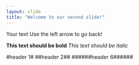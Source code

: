```yaml
---
layout: slide
title: "Welcome to our second slide!"
---
```

Your text
Use the left arrow to go back!

**This text should be bold**
*This text should be italic* 

#header 1#
##header 2##
######header 6######
